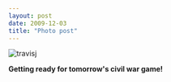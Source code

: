 ```yaml
---
layout: post
date: 2009-12-03
title: "Photo post"
---
```

![travisj](/images/3ee340ed0bc305aa165b281cc2b377b870b6a80d4bf3f811ea15dfc170b6a264.jpg)

<b>Getting ready for tomorrow's civil war game!</b>